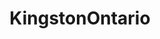---
title: KingstonOntario
crosslinks:
- funny
- piercing
- LetsNotMeet
- disney
- autotldr
- ottawa
---